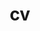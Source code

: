 ---
layout: cv
permalink: /cv/
title: cv
nav: true
nav_order: 4
cv_pdf: borile_cv_2025.pdf # you can also use external links here
description: Click the button on the right to download the full cv in pdf format -->
toc:
  sidebar: right
---